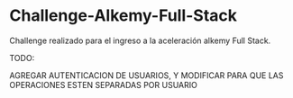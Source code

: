 # Challenge-Alkemy-Full-Stack

Challenge realizado para el ingreso a la aceleración alkemy Full Stack.

TODO:

AGREGAR AUTENTICACION DE USUARIOS, Y MODIFICAR PARA QUE LAS OPERACIONES ESTEN SEPARADAS POR USUARIO

